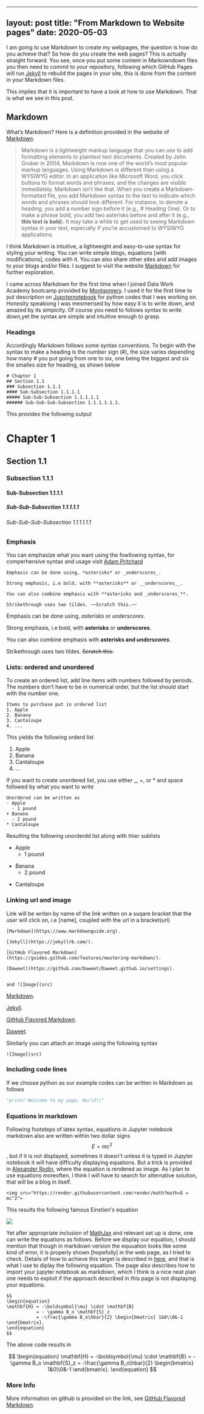 
---
layout: post
title: "From Markdown to Website pages"
date: 2020-05-03
---
<!--# From Markdown to Website pages-->

I am going to use Markdown to create my webpages, the question is how do you achieve that? So how do you create the web pages? 
This is actually straight forward. You see, once you put some content in Markowndown files you then need to commit to your 
repository, following which GitHub Pages will run [Jekyll](https://jekyllrb.com/) to rebuild the pages in your site, this is done 
from the content in your Markdown files.

This implies that it is important to have a look at how to use Markdown. That is what we see in this post.

## Markdown
What’s Markdown?
Here is a definition provided in the website of [Markdown](https://www.markdownguide.org).
> Markdown is a lightweight markup language that you can use to add formatting elements to plaintext text documents. Created
> by John Gruber in 2004, Markdown is now one of the world’s most popular markup languages.
> Using Markdown is different than using a WYSIWYG editor. In an application like Microsoft Word, you click buttons to 
>  format words and phrases, and the changes are visible immediately. Markdown isn’t like that. When you create a Markdown-
>   formatted file, you add Markdown syntax to the text to indicate which words and phrases should look different.
> For instance, to denote a heading, you add a number sign before it (e.g., # Heading One). Or to make a phrase bold, you 
> add two asterisks before and after it (e.g., **this text is bold**). It may take a while to get used to seeing Markdown 
> syntax in your text, especially if you’re accustomed to WYSIWYG applications.

I think Markdown is intuitive, a lightweight and easy-to-use syntax for styling your writing. You can write simple blogs, equations [with modifications], codes with it. 
You can also share other sites and add images to your blogs and/or files. I suggest to visit the website [Markdown](https://www.markdownguide.org) 
for further exploration.

I came across Markdown for the first time when I joined Data Work Academy bootcamp provided by [Montgomery](https://www.montgomerycollege.edu).
I used it for the first time to put description on [Jupyternotebook](https://jupyter.org) for python codes that I was working on. Honeslty speakiong
I was mesmerised by how easy it is to write down, and amazed by its simpicity. Of course you need to follows syntax to write down,yet the syntax are simple and intuitive enough to grasp.

### Headings
Accordingly Markdown follows some syntax conventions.
To begin with the syntax to make a heading is the number sign (#), the size varies depending how many # you put going from one to six, one being the biggest and six the smalles size for heading, as shown below

```
# Chapter 1
## Section 1.1
### Subsection 1.1.1
#### Sub-Subsection 1.1.1.1
##### Sub-Sub-Subsection 1.1.1.1.1
###### Sub-Sub-Sub-Subsection 1.1.1.1.1.1.
```
This provides the following output
# Chapter 1
## Section 1.1
### Subsection 1.1.1
#### Sub-Subsection 1.1.1.1
##### Sub-Sub-Subsection 1.1.1.1.1
###### Sub-Sub-Sub-Subsection 1.1.1.1.1.1

### Emphasis
You can emphasize what you want using the fowllowing syntax, for comperhensive syntax and usage visit [Adam Pritchard ](https://github.com/adam-p/markdown-here/wiki/Markdown-Cheatsheet)
```
Emphasis can be done using, *asterisks* or _underscores_.

Strong emphasis, i.e bold, with **asterisks** or __underscores__.

You can also combine emphasis with **asterisks and _underscores_**.

Strikethrough uses two tildes. ~~Scratch this.~~
```
Emphasis can be done using, *asterisks* or _underscores_.

Strong emphasis, i.e bold, with **asterisks** or __underscores__.

You can also combine emphasis with **asterisks and _underscores_**.

Strikethrough uses two tildes. ~~Scratch this.~~

### Lists: ordered and unordered

To create an ordered list, add line items with numbers followed by periods. The numbers don’t have to be in numerical order, but the list should start with the number one.
```
Items to purchase put in ordered list
1. Apple
2. Banana
3. Cantaloupe
4. ...
```
This yields the following orderd list 
1. Apple
2. Banana
3. Cantaloupe
4. ...

If you want to create unordered list, you use either _, +, or * and space followed by what you want to write
```
Unordered can be written as 
- Apple
  - 1 pound
+ Banana
  - 2 pound
* Cantaloupe
```

Resulting the following unorderdd list along with thier sublists
- Apple
  - 1 pound
+ Banana
  - 2 pound
* Cantaloupe

### Linking url and image
Link will be writen by name of the link written on a suqare bracket that the user will click on, i.e [name], coupled with the url in a bracket(url)
```
[Markdown](https://www.markdownguide.org).  

[Jekyll](https://jekyllrb.com/).   

[GitHub Flavored Markdown](https://guides.github.com/features/mastering-markdown/).  

[Daweet](https://github.com/Daweet/Daweet.github.io/settings).  


and ![Image](src)
```
[Markdown](https://www.markdownguide.org).   

[Jekyll](https://jekyllrb.com/).   

[GitHub Flavored Markdown](https://guides.github.com/features/mastering-markdown/).  

[Daweet](https://github.com/Daweet/Daweet.github.io/settings).  


Similarly you can attach an image using the following syntax
```
![Image](src)
```
### Including code lines

If we choose python as our example codes can be written in Markdown as follows
```python
"print('Welcome to my page, World!)"
```

### Equations in markdown
Following footsteps of latex syntax, equations in Jupyter notebook markdown also are written within two dollar signs $$E = mc^2$$, but if it is not displayed, sometimes it doesn't unless it is typed in Jupyter notebook it will have difficulty displaying equations. But a trick is provided in [Alexander Rodin](https://gist.github.com/a-rodin/fef3f543412d6e1ec5b6cf55bf197d7b), where the equation is rendered as image. As I plan to use equations moreoften, I think I will have to search for alternative solution, that will be a blog in itself.
```
<img src="https://render.githubusercontent.com/render/math?math=E = mc^2">
```
This results the following famous Einstien's equation  

<img src="https://render.githubusercontent.com/render/math?math=E = mc^2">

Yet after appropriate inclusion of [MathJax](https://www.mathjax.org) and relevant set up is done, one can write the equations as follows. Before we display our equation, I should mention that though in markdown version the equuation looks like some kind of error, it is properly shown [hopefully] in the web page, as I tried to check. Details of how to achieve this target is described in [here](https://www.linode.com/docs/applications/project-management/jupyter-notebook-on-jekyll/), and that is what I use to diplay the following equation. The page also describes how to import your jupyter notebook as markdown, which I think is a nice neat plan one needs to exploit if the approach described in this page is not displaying your equations.
```
$$
\begin{equation}
\mathbf{H} = -\boldsymbol{\mu} \cdot \mathbf{B}
           = - \gamma B_o \mathbf{S}_z
           = -\frac{\gamma B_o\hbar}{2} \begin{bmatrix} 1&0\\0&-1 \end{bmatrix}.
\end{equation}
$$
```
The above code results in 

$$
\begin{equation}
\mathbf{H} = -\boldsymbol{\mu} \cdot \mathbf{B}
           = - \gamma B_o \mathbf{S}_z
           = -\frac{\gamma B_o\hbar}{2} \begin{bmatrix} 1&0\\0&-1 \end{bmatrix}.
\end{equation}
$$

### More Info

More information on github is provided on the link, see [GitHub Flavored Markdown](https://guides.github.com/features/mastering-markdown/).


<script src="https://cdnjs.cloudflare.com/ajax/libs/mathjax/2.7.0/MathJax.js?config=TeX-AMS-MML_HTMLorMML" type="text/javascript"></script>
